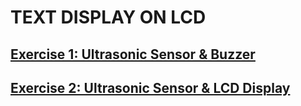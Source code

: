 # TEXT DISPLAY ON LCD

## [Exercise 1: Ultrasonic Sensor & Buzzer](./1.Ex1.Ultra_Buzzer/)

## [Exercise 2: Ultrasonic Sensor & LCD Display](./2.Ex2.Ultra_LCD/)
